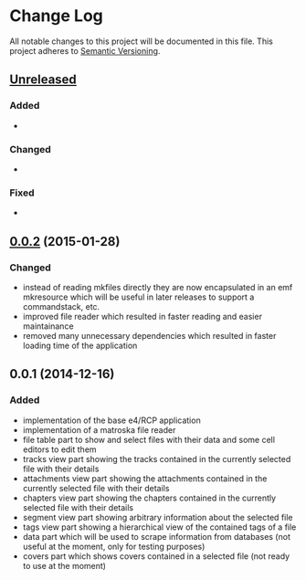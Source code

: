 # Change Log
All notable changes to this project will be documented in this file.
This project adheres to [Semantic Versioning](http://semver.org).

## [Unreleased][unreleased]
### Added
- 

### Changed
- 

### Fixed
- 

## [0.0.2] (2015-01-28)
### Changed
- instead of reading mkfiles directly they are now encapsulated in an emf mkresource which will be useful in later releases to support a commandstack, etc.
- improved file reader which resulted in faster reading and easier maintainance
- removed many unnecessary dependencies which resulted in faster loading time of the application

## 0.0.1 (2014-12-16)
### Added
- implementation of the base e4/RCP application
- implementation of a matroska file reader
- file table part to show and select files with their data and some cell editors to edit them
- tracks view part showing the tracks contained in the currently selected file with their details
- attachments view part showing the attachments contained in the currently selected file with their details
- chapters view part showing the chapters contained in the currently selected file with their details
- segment view part showing arbitrary information about the selected file
- tags view part showing a hierarchical view of the contained tags of a file
- data part which will be used to scrape information from databases (not useful at the moment, only for testing purposes)
- covers part which shows covers contained in a selected file (not ready to use at the moment)

[unreleased]: https://github.com/aljoschability/vilima/compare/v0.0.2...HEAD
[0.0.2]: https://github.com/aljoschability/vilima/compare/v0.0.1...v0.0.2
